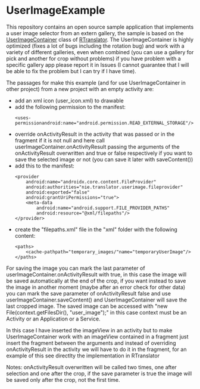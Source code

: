 # UserImageExample
This repository contains an open source sample application that implements a user image selector from an extern gallery, the sample is based on the <a href="https://github.com/niedev/RTranslator/blob/master/app/src/main/java/nie/translator/rtranslatordevedition/settings/UserImageContainer.java" target="_blank" rel="noopener noreferrer">UserImageContainer</a> class of <a href="https://github.com/niedev/RTranslator" target="_blank" rel="noopener noreferrer">RTranslator</a>.
The UserImageContainer is highly optimized (fixes a lot of bugs including the rotation bug) and work with a variety of different galleries, even when combined
(you can use a gallery for pick and another for crop without problems)
if you have problem with a specific gallery app please report it in Issues (I cannot guarantee that I will be able to fix the problem but I can try if I have time).

The passages for make this example (and for use UserImageContainer in other project) from a new project with an empty activity are:

- add an xml icon (user_icon.xml) to drawable
- add the following permission to the manifest: 
  ```
  <uses-permissionandroid:name="android.permission.READ_EXTERNAL_STORAGE"/>
  ```
- override onActivityResult in the activity that was passed or in the fragment if it is not null and here call userImageContainer.onActivityResult passing the arguments
of the onActivityResult overwritten and true or false respectively if you want to save the selected image or not (you can save it later with saveContent())
- add this to the manifest:
  ```
  <provider
	  android:name="androidx.core.content.FileProvider"
	  android:authorities="nie.translator.userimage.fileprovider"
	  android:exported="false"
	  android:grantUriPermissions="true">
	  <meta-data
		  android:name="android.support.FILE_PROVIDER_PATHS"
		  android:resource="@xml/filepaths"/>
  </provider>
  ```
- create the "filepaths.xml" file in the "xml" folder with the following content:
  ```
  <paths>
	  <cache-pathpath="temporary_images/"name="temporaryUserImage"/>
  </paths>
  ```


For saving the image you can mark the last parameter of userImageContainer.onActivityResult with true, in this case the image will be saved automatically at the end of the crop, 
if you want instead to save the image in another moment (maybe after an error check for other data) you can mark the save parameter of onActivityResult false and use
userImageContainer.saveContent() and UserImageContainer will save the last cropped image.
The saved image can be accessed with "new File(context.getFilesDir(), "user_image");" in this case context must be an Activity or an Application or a Service.

In this case I have inserted the imageView in an activity but to make UserImageContainer work with an imageView contained in a fragment just insert the fragment 
between the arguments and instead of overriding onActivityResult in the activity we will have to do it in the fragment, for an example of this see directlty the
implementation in RTranslator 

Notes: onActivityResult overwritten will be called two times, one after selection and one after the crop, if the save parameter is true the image will be saved only after
the crop, not the first time.
